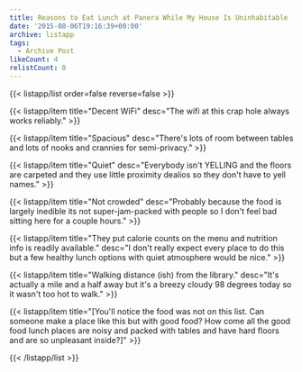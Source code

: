 ```yaml
---
title: Reasons to Eat Lunch at Panera While My House Is Uninhabitable
date: '2015-08-06T19:16:39+00:00'
archive: listapp
tags: 
  - Archive Post
likeCount: 4
relistCount: 0
---
```



{{< listapp/list order=false reverse=false >}}

   {{< listapp/item title="Decent WiFi"
      desc="The wifi at this crap hole always works reliably." >}}

   {{< listapp/item title="Spacious"
      desc="There's lots of room between tables and lots of nooks and crannies for semi-privacy." >}}

   {{< listapp/item title="Quiet"
      desc="Everybody isn't YELLING and the floors are carpeted and they use little proximity dealios so they don't have to yell names." >}}

   {{< listapp/item title="Not crowded"
      desc="Probably because the food is largely inedible its not super-jam-packed with people so I don't feel bad sitting here for a couple hours." >}}

   {{< listapp/item title="They put calorie counts on the menu and nutrition info is readily available."
      desc="I don't really expect every place to do this but a few healthy lunch options with quiet atmosphere would be nice." >}}

   {{< listapp/item title="Walking distance (ish) from the library."
      desc="It's actually a mile and a half away but it's a breezy cloudy 98 degrees today so it wasn't too hot to walk." >}}

   {{< listapp/item title="[You'll notice the food was not on this list. Can someone make a place like this but with good food? How come all the good food lunch places are noisy and packed with tables and have hard floors and are so unpleasant inside?]" >}}

{{< /listapp/list >}}
